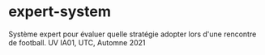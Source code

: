 # expert-system
Système expert pour évaluer quelle stratégie adopter lors d'une rencontre de football. UV IA01, UTC, Automne 2021
